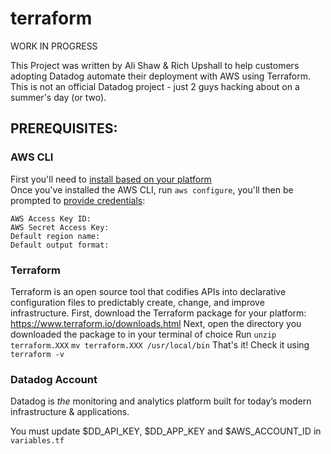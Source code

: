 # terraform
WORK IN PROGRESS

This Project was written by Ali Shaw & Rich Upshall to help customers adopting Datadog automate their deployment with AWS using Terraform. This is not an official Datadog project - just 2 guys hacking about on a summer's day (or two).

## PREREQUISITES:
### AWS CLI

First you'll need to [install based on your platform](https://docs.aws.amazon.com/cli/latest/userguide/cli-chap-install.html)  
Once you've installed the AWS CLI, run `aws configure`, you'll then be prompted to [provide credentials](https://docs.aws.amazon.com/cli/latest/userguide/cli-chap-configure.html):
```
AWS Access Key ID:
AWS Secret Access Key:
Default region name:
Default output format:
```

### Terraform

Terraform is an open source tool that codifies APIs into declarative configuration files to predictably create, change, and improve infrastructure.
First, download the Terraform package for your platform: https://www.terraform.io/downloads.html
Next, open the directory you downloaded the package to in your terminal of choice
Run
`unzip terraform.XXX`
`mv terraform.XXX /usr/local/bin`
That's it! Check it using `terraform -v`

### Datadog Account

Datadog is _the_ monitoring and analytics platform built for today’s modern infrastructure & applications.


You must update $DD_API_KEY, $DD_APP_KEY and $AWS_ACCOUNT_ID in `variables.tf`
